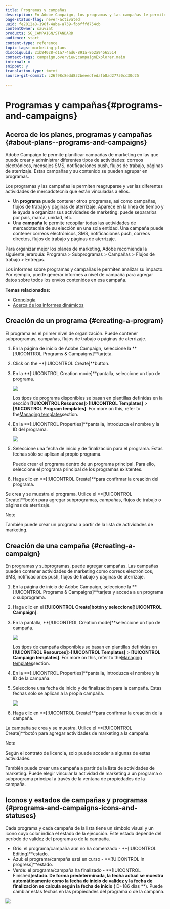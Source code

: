 ```yaml
---
title: Programas y campañas
description: En Adobe Campaign, los programas y las campañas le permiten agrupar y orquestar las distintas actividades de marketing vinculadas a ellas. Los informes sobre programas y campañas le permiten analizar su impacto.
page-status-flag: never-activated
uuid: fe2812a8-196f-4aba-a739-fbbfffd754cb
contentOwner: sauviat
products: SG_CAMPAIGN/STANDARD
audience: start
content-type: reference
topic-tags: marketing-plans
discoiquuid: 21b84028-d1a7-4ad6-891a-862a94565514
context-tags: campaign,overview;campaignExplorer,main
internal: n
snippet: y
translation-type: tm+mt
source-git-commit: c26f98c8edd832beeedfedafb8ad27730cc30d25

---
```



# Programas y campañas{#programs-and-campaigns}

## Acerca de los planes, programas y campañas {#about-plans--programs-and-campaigns}

Adobe Campaign le permite planificar campañas de marketing en las que puede crear y administrar diferentes tipos de actividades: correos electrónicos, mensajes SMS, notificaciones push, flujos de trabajo, páginas de aterrizaje. Estas campañas y su contenido se pueden agrupar en programas.

Los programas y las campañas le permiten reagruparse y ver las diferentes actividades de mercadotecnia que están vinculadas a ellos.

* Un **programa** puede contener otros programas, así como campañas, flujos de trabajo y páginas de aterrizaje. Aparece en la línea de tiempo y le ayuda a organizar sus actividades de marketing: puede separarlos por país, marca, unidad, etc.
* Una **campaña** le permite recopilar todas las actividades de mercadotecnia de su elección en una sola entidad. Una campaña puede contener correos electrónicos, SMS, notificaciones push, correos directos, flujos de trabajo y páginas de aterrizaje.

Para organizar mejor los planes de marketing, Adobe recomienda la siguiente jerarquía: Programa > Subprogramas > Campañas > Flujos de trabajo > Entregas.

Los informes sobre programas y campañas le permiten analizar su impacto. Por ejemplo, puede generar informes a nivel de campaña para agregar datos sobre todos los envíos contenidos en esa campaña.

**Temas relacionados:**

* [Cronología](../../start/using/timeline.md)
* [Acerca de los informes dinámicos](../../reporting/using/about-dynamic-reports.md)

## Creación de un programa {#creating-a-program}

El programa es el primer nivel de organización. Puede contener subprogramas, campañas, flujos de trabajo o páginas de aterrizaje.

1. En la página de inicio de Adobe Campaign, seleccione la **[!UICONTROL Programs & Campaigns]**tarjeta.
1. Click on the **[!UICONTROL Create]**button.
1. En la **[!UICONTROL Creation mode]**pantalla, seleccione un tipo de programa.

   ![](assets/programs_and_campaigns_2.png)

   Los tipos de programa disponibles se basan en plantillas definidas en la sección **[!UICONTROL Resources]**>**[!UICONTROL Templates]** > **[!UICONTROL Program templates]**. For more on this, refer to the[Managing templates](../../start/using/marketing-activity-templates.md)section.

1. En la **[!UICONTROL Properties]**pantalla, introduzca el nombre y la ID del programa.

   ![](assets/programs_and_campaigns_3.png)

1. Seleccione una fecha de inicio y de finalización para el programa. Estas fechas sólo se aplican al propio programa.

   Puede crear el programa dentro de un programa principal. Para ello, seleccione el programa principal de los programas existentes.

1. Haga clic en **[!UICONTROL Create]**para confirmar la creación del programa.

Se crea y se muestra el programa. Utilice el **[!UICONTROL Create]**botón para agregar subprogramas, campañas, flujos de trabajo o páginas de aterrizaje.

>[!NOTE]
>
>También puede crear un programa a partir de la lista de actividades de marketing.

## Creación de una campaña {#creating-a-campaign}

En programas y subprogramas, puede agregar campañas. Las campañas pueden contener actividades de marketing como correos electrónicos, SMS, notificaciones push, flujos de trabajo y páginas de aterrizaje.

1. En la página de inicio de Adobe Campaign, seleccione la **[!UICONTROL Programs & Campaigns]**tarjeta y acceda a un programa o subprograma.
1. Haga clic en el **[!UICONTROL Create]**botón y seleccione**[!UICONTROL Campaign]**.
1. En la pantalla, **[!UICONTROL Creation mode]**seleccione un tipo de campaña.

   ![](assets/programs_and_campaigns_7.png)

   Los tipos de campaña disponibles se basan en plantillas definidas en **[!UICONTROL Resources]**>**[!UICONTROL Templates]** > **[!UICONTROL Campaign templates]**. For more on this, refer to the[Managing templates](../../start/using/marketing-activity-templates.md)section.

1. En la **[!UICONTROL Properties]**pantalla, introduzca el nombre y la ID de la campaña.
1. Seleccione una fecha de inicio y de finalización para la campaña. Estas fechas solo se aplican a la propia campaña.

   ![](assets/programs_and_campaigns_8.png)

1. Haga clic en **[!UICONTROL Create]**para confirmar la creación de la campaña.

La campaña se crea y se muestra. Utilice el **[!UICONTROL Create]**botón para agregar actividades de marketing a la campaña.

>[!NOTE]
>
>Según el contrato de licencia, solo puede acceder a algunas de estas actividades.

También puede crear una campaña a partir de la lista de actividades de marketing. Puede elegir vincular la actividad de marketing a un programa o subprograma principal a través de la ventana de propiedades de la campaña.

## Iconos y estados de campañas y programas {#programs-and-campaigns-icons-and-statuses}

Cada programa y cada campaña de la lista tiene un símbolo visual y un icono cuyo color indica el estado de la ejecución. Este estado depende del período de validez del programa o de la campaña.

* Gris: el programa/campaña aún no ha comenzado - **[!UICONTROL Editing]**estado.
* Azul: el programa/campaña está en curso - **[!UICONTROL In progress]**estado.
* Verde: el programa/campaña ha finalizado - **[!UICONTROL Finished]**estado. De forma predeterminada, la fecha actual se muestra automáticamente como la fecha de inicio de validez y la fecha de finalización se calcula según la fecha de inicio (** D+186 días **). Puede cambiar estas fechas en las propiedades del programa o de la campaña.

![](assets/programs_and_campaigns.png)

